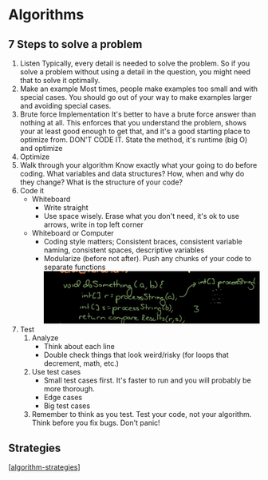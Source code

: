 # Algorithms

## 7 Steps to solve a problem
1. Listen
Typically, every detail is needed to solve the problem. So if you solve a problem without using a detail in the question, you might need that to solve it optimally.
2. Make an example
   Most times, people make examples too small and with special cases. You should go out of your way to make examples larger and avoiding special cases.
3. Brute force Implementation
   It's better to have a brute force answer than nothing at all. This enforces that you understand the problem, shows your at least good enough to get that, and it's a good starting place to optimize from. DON'T CODE IT. State the method, it's runtime (big O) and optimize
4. Optimize
5. Walk through your algorithm
   Know exactly what your going to do before coding. What variables and data structures? How, when and why do they change? What is the structure of your code?
6. Code it
   - Whiteboard
      - Write straight
      - Use space wisely. Erase what you don't need, it's ok to use arrows, write in top left corner
   - Whiteboard or Computer
     - Coding style matters; Consistent braces, consistent variable naming, consistent spaces, descriptive variables
     - Modularize (before not after). Push any chunks of your code to separate functions
      ![](../../../attachments/algorithms_20210331-220629.png)
7. Test
   1. Analyze
      - Think about each line
      - Double check things that look weird/risky (for loops that decrement, math, etc.)
   2. Use test cases
      - Small test cases first. It's faster to run and you will probably be more thorough.
      - Edge cases
      - Big test cases
   3. Remember to think as you test. Test your code, not your algorithm. Think before you fix bugs. Don't panic!

## Strategies
[[algorithm-strategies]]

[//begin]: # "Autogenerated link references for markdown compatibility"
[algorithm-strategies]: algorithm-strategies.md "algorithm-strategies"
[//end]: # "Autogenerated link references"
